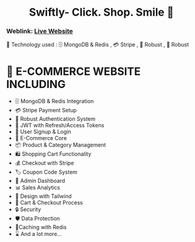 <h1 align="center"> Swiftly- Click. Shop. Smile 🛒</h1>

### Weblink: [Live Website](https://swiftly-click-shop-smile.onrender.com)


🚀 Technology used :
🗄️ MongoDB & Redis , 💳 Stripe , 🔐 Robust , 🔐 Robust




<h1 >  🚀  E-COMMERCE WEBSITE INCLUDING </h1>

-   🗄️ MongoDB & Redis Integration
-   💳 Stripe Payment Setup
-   🔐 Robust Authentication System
-   🔑 JWT with Refresh/Access Tokens
-   📝 User Signup & Login
-   🛒 E-Commerce Core
-   📦 Product & Category Management
-   🛍️ Shopping Cart Functionality
-   💰 Checkout with Stripe
-   🏷️ Coupon Code System
-   👑 Admin Dashboard
-   📊 Sales Analytics
-   🎨 Design with Tailwind
-   🛒 Cart & Checkout Process
-   🔒 Security
-   🛡️ Data Protection
-   🚀Caching with Redis
-   ⌛ And a lot more...

